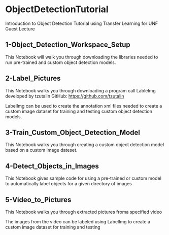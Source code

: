 # ObjectDetectionTutorial

Introduction to Object Detection Tutorial using Transfer Learning for UNF Guest Lecture


## 1-Object_Detection_Workspace_Setup
This Notebook will walk you through downloading the libraries needed to run pre-trained and custom object detection models.

## 2-Label_Pictures
This Notebook walks you through downloading a program call LableImg developed by tzutalin GitHub: https://github.com/tzutalin

LabelImg can be used to create the annotation xml files needed to create a custom image dataset for training and testing custom object detection models.

## 3-Train_Custom_Object_Detection_Model
This Notebook walks you through creating a custom object detection model based on a custom image dateset. 

## 4-Detect_Objects_in_Images
This Notebook gives sample code for using a pre-trained or custom model to automatically label objects for a given directory of images

## 5-Video_to_Pictures
This Notebook walks you through extracted pictures froma specified video

The images from the video can be labeled using LabelImg to create a custom image dataset for training and testing
